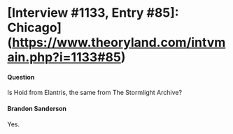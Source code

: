 # [Interview #1133, Entry #85]: Chicago](https://www.theoryland.com/intvmain.php?i=1133#85)

#### Question

Is Hoid from Elantris, the same from The Stormlight Archive?

#### Brandon Sanderson

Yes.


